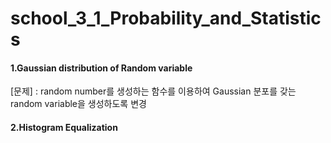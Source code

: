 # school_3_1_Probability_and_Statistics

#### 1.Gaussian distribution of Random variable
[문제] : random number를 생성하는 함수를 이용하여 Gaussian 분포를 갖는 random variable을 생성하도록 변경


#### 2.Histogram Equalization
